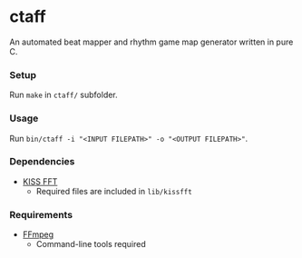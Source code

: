 # ctaff
An automated beat mapper and rhythm game map generator written in pure C.

### Setup
Run `make` in `ctaff/` subfolder.

### Usage
Run `bin/ctaff -i "<INPUT FILEPATH>" -o "<OUTPUT FILEPATH>"`.

### Dependencies
- [KISS FFT](https://github.com/mborgerding/kissfft)
	- Required files are included in `lib/kissfft`

### Requirements
- [FFmpeg](https://www.ffmpeg.org/)
	- Command-line tools required